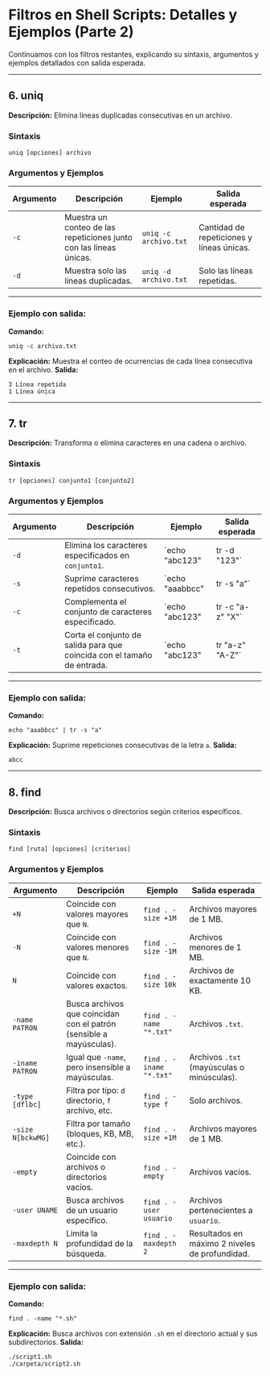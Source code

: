 
# Filtros en Shell Scripts: Detalles y Ejemplos (Parte 2)

Continuamos con los filtros restantes, explicando su sintaxis, argumentos y ejemplos detallados con salida esperada.

---

## **6. uniq**
**Descripción:** Elimina líneas duplicadas consecutivas en un archivo.

### Sintaxis
```
uniq [opciones] archivo
```

### Argumentos y Ejemplos

| **Argumento** | **Descripción**                                        | **Ejemplo**                                  | **Salida esperada**                 |
|---------------|--------------------------------------------------------|----------------------------------------------|--------------------------------------|
| `-c`          | Muestra un conteo de las repeticiones junto con las líneas únicas. | `uniq -c archivo.txt`                        | Cantidad de repeticiones y líneas únicas.|
| `-d`          | Muestra solo las líneas duplicadas.                    | `uniq -d archivo.txt`                        | Solo las líneas repetidas.          |

---

### Ejemplo con salida:
**Comando:**
```
uniq -c archivo.txt
```
**Explicación:** Muestra el conteo de ocurrencias de cada línea consecutiva en el archivo.
**Salida:**
```
3 Línea repetida
1 Línea única
```

---

## **7. tr**
**Descripción:** Transforma o elimina caracteres en una cadena o archivo.

### Sintaxis
```
tr [opciones] conjunto1 [conjunto2]
```

### Argumentos y Ejemplos

| **Argumento** | **Descripción**                                        | **Ejemplo**                                  | **Salida esperada**                 |
|---------------|--------------------------------------------------------|----------------------------------------------|--------------------------------------|
| `-d`          | Elimina los caracteres especificados en `conjunto1`.   | `echo "abc123" | tr -d "123"`                  | `abc`                               |
| `-s`          | Suprime caracteres repetidos consecutivos.             | `echo "aaabbcc" | tr -s "a"`                   | `abcc`                              |
| `-c`          | Complementa el conjunto de caracteres especificado.    | `echo "abc123" | tr -c "a-z" "X"`              | `abcXXX`                            |
| `-t`          | Corta el conjunto de salida para que coincida con el tamaño de entrada. | `echo "abc123" | tr "a-z" "A-Z"` | `ABC123`                            |

---

### Ejemplo con salida:
**Comando:**
```
echo "aaabbcc" | tr -s "a"
```
**Explicación:** Suprime repeticiones consecutivas de la letra `a`.
**Salida:**
```
abcc
```

---

## **8. find**
**Descripción:** Busca archivos o directorios según criterios específicos.

### Sintaxis
```
find [ruta] [opciones] [criterios]
```

### Argumentos y Ejemplos

| **Argumento**      | **Descripción**                                        | **Ejemplo**                                  | **Salida esperada**                 |
|---------------------|--------------------------------------------------------|----------------------------------------------|--------------------------------------|
| `+N`               | Coincide con valores mayores que `N`.                  | `find . -size +1M`                           | Archivos mayores de 1 MB.           |
| `-N`               | Coincide con valores menores que `N`.                  | `find . -size -1M`                           | Archivos menores de 1 MB.           |
| `N`                | Coincide con valores exactos.                          | `find . -size 10k`                           | Archivos de exactamente 10 KB.      |
| `-name PATRON`     | Busca archivos que coincidan con el patrón (sensible a mayúsculas). | `find . -name "*.txt"`              | Archivos `.txt`.                    |
| `-iname PATRON`    | Igual que `-name`, pero insensible a mayúsculas.        | `find . -iname "*.txt"`                      | Archivos `.txt` (mayúsculas o minúsculas).|
| `-type [dflbc]`    | Filtra por tipo: `d` directorio, `f` archivo, etc.      | `find . -type f`                             | Solo archivos.                      |
| `-size N[bckwMG]`  | Filtra por tamaño (bloques, KB, MB, etc.).              | `find . -size +1M`                           | Archivos mayores de 1 MB.           |
| `-empty`           | Coincide con archivos o directorios vacíos.            | `find . -empty`                              | Archivos vacíos.                    |
| `-user UNAME`      | Busca archivos de un usuario específico.               | `find . -user usuario`                       | Archivos pertenecientes a `usuario`.|
| `-maxdepth N`      | Limita la profundidad de la búsqueda.                   | `find . -maxdepth 2`                         | Resultados en máximo 2 niveles de profundidad.|

---

### Ejemplo con salida:
**Comando:**
```
find . -name "*.sh"
```
**Explicación:** Busca archivos con extensión `.sh` en el directorio actual y sus subdirectorios.
**Salida:**
```
./script1.sh
./carpeta/script2.sh
```


